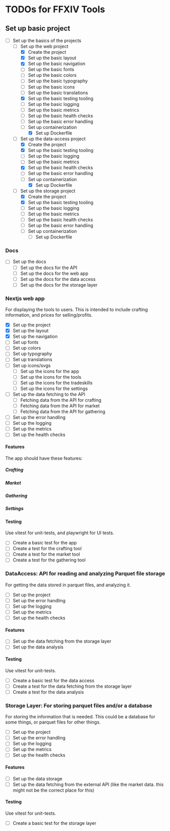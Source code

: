 # TODOs for FFXIV Tools

## Set up basic project

- [ ] Set up the basics of the projects
  - [ ] Set up the web project
    - [x] Create the project
    - [x] Set up the basic layout
    - [x] Set up the basic navigation
    - [ ] Set up the basic fonts
    - [ ] Set up the basic colors
    - [ ] Set up the basic typography
    - [ ] Set up the basic icons
    - [ ] Set up the basic translations
    - [x] Set up the basic testing tooling
    - [ ] Set up the basic logging
    - [ ] Set up the basic metrics
    - [ ] Set up the basic health checks
    - [ ] Set up the basic error handling
    - [ ] Set up containerization
      - [x] Set up Dockerfile
  - [ ] Set up the data-access project
    - [x] Create the project
    - [x] Set up the basic testing tooling
    - [ ] Set up the basic logging
    - [ ] Set up the basic metrics
    - [x] Set up the basic health checks
    - [ ] Set up the basic error handling
    - [ ] Set up containerization
      - [x] Set up Dockerfile
  - [ ] Set up the storage project
    - [x] Create the project
    - [x] Set up the basic testing tooling
    - [ ] Set up the basic logging
    - [ ] Set up the basic metrics
    - [ ] Set up the basic health checks
    - [ ] Set up the basic error handling
    - [ ] Set up containerization
      - [ ] Set up Dockerfile

### Docs

- [ ] Set up the docs
  - [ ] Set up the docs for the API
  - [ ] Set up the docs for the web app
  - [ ] Set up the docs for the data access
  - [ ] Set up the docs for the storage layer

### Nextjs web app

For displaying the tools to users. This is intended to include crafting information, and prices for selling/profits.

- [x] Set up the project
- [x] Set up the layout
- [x] Set up the navigation
- [ ] Set up fonts
- [ ] Set up colors
- [ ] Set up typography
- [ ] Set up translations
- [ ] Set up icons/svgs
  - [ ] Set up the icons for the app
  - [ ] Set up the icons for the tools
  - [ ] Set up the icons for the tradeskills
  - [ ] Set up the icons for the settings
- [ ] Set up the data fetching to the API
  - [ ] Fetching data from the API for crafting
  - [ ] Fetching data from the API for market
  - [ ] Fetching data from the API for gathering
- [ ] Set up the error handling
- [ ] Set up the logging
- [ ] Set up the metrics
- [ ] Set up the health checks

#### Features

The app should have these features:

##### Crafting

##### Market

##### Gathering

##### Settings

#### Testing

Use vitest for unit-tests, and playwright for UI tests.

- [ ] Create a basic test for the app
- [ ] Create a test for the crafting tool
- [ ] Create a test for the market tool
- [ ] Create a test for the gathering tool

### DataAccess: API for reading and analyzing Parquet file storage

For getting the data stored in parquet files, and analyzing it.

- [ ] Set up the project
- [ ] Set up the error handling
- [ ] Set up the logging
- [ ] Set up the metrics
- [ ] Set up the health checks

#### Features

- [ ] Set up the data fetching from the storage layer
- [ ] Set up the data analysis

#### Testing

Use vitest for unit-tests.

- [ ] Create a basic test for the data access
- [ ] Create a test for the data fetching from the storage layer
- [ ] Create a test for the data analysis

### Storage Layer: For storing parquet files and/or a database

For storing the information that is needed. This could be a database for some things, or parquet files for other things.

- [ ] Set up the project
- [ ] Set up the error handling
- [ ] Set up the logging
- [ ] Set up the metrics
- [ ] Set up the health checks

#### Features

- [ ] Set up the data storage
- [ ] Set up the data fetching from the external API (like the market data. this might not be the correct place for this)

#### Testing

Use vitest for unit-tests.

- [ ] Create a basic test for the storage layer
